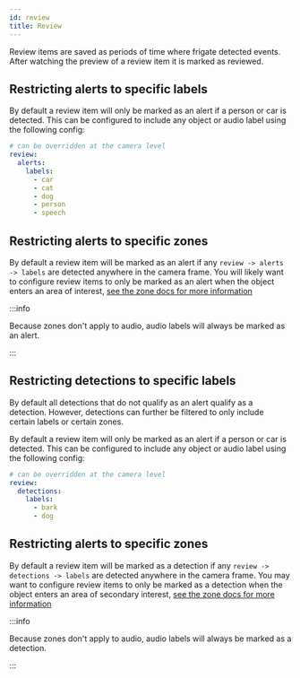 ```yaml
---
id: review
title: Review
---
```


Review items are saved as periods of time where frigate detected events. After watching the preview of a review item it is marked as reviewed.

## Restricting alerts to specific labels

By default a review item will only be marked as an alert if a person or car is detected. This can be configured to include any object or audio label using the following config:

```yaml
# can be overridden at the camera level
review:
  alerts:
    labels:
      - car
      - cat
      - dog
      - person
      - speech
```

## Restricting alerts to specific zones

By default a review item will be marked as an alert if any `review -> alerts -> labels` are detected anywhere in the camera frame. You will likely want to configure review items to only be marked as an alert when the object enters an area of interest, [see the zone docs for more information](./zones.md#restricting-alerts-and-detections-to-specific-zones)

:::info

Because zones don't apply to audio, audio labels will always be marked as an alert.

:::

## Restricting detections to specific labels

By default all detections that do not qualify as an alert qualify as a detection. However, detections can further be filtered to only include certain labels or certain zones.

By default a review item will only be marked as an alert if a person or car is detected. This can be configured to include any object or audio label using the following config:

```yaml
# can be overridden at the camera level
review:
  detections:
    labels:
      - bark
      - dog
```

## Restricting alerts to specific zones

By default a review item will be marked as a detection if any `review -> detections -> labels` are detected anywhere in the camera frame. You may want to configure review items to only be marked as a detection when the object enters an area of secondary interest, [see the zone docs for more information](./zones.md#restricting-alerts-and-detections-to-specific-zones)

:::info

Because zones don't apply to audio, audio labels will always be marked as a detection.

:::
